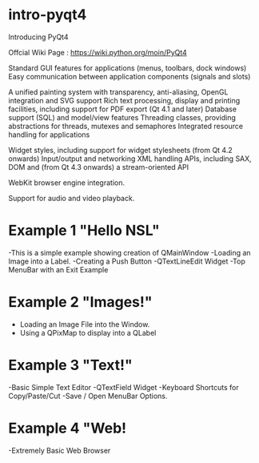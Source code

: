 # intro-pyqt4

Introducing PyQt4

Offcial Wiki Page : https://wiki.python.org/moin/PyQt4

  
Standard GUI features for applications (menus, toolbars, dock windows)
Easy communication between application components (signals and slots)

A unified painting system with transparency, anti-aliasing, OpenGL integration and SVG support
Rich text processing, display and printing facilities, including support for PDF export (Qt 4.1 and later)
Database support (SQL) and model/view features
Threading classes, providing abstractions for threads, mutexes and semaphores
Integrated resource handling for applications

Widget styles, including support for widget stylesheets (from Qt 4.2 onwards)
Input/output and networking
XML handling APIs, including SAX, DOM and (from Qt 4.3 onwards) a stream-oriented API

WebKit browser engine integration.

Support for audio and video playback.

# Example 1 "Hello NSL"

-This is a simple example showing creation of QMainWindow
  -Loading an Image into a Label. 
  -Creating a Push Button
  -QTextLineEdit Widget 
  -Top MenuBar with an Exit Example
  
# Example 2 "Images!"

- Loading an Image File into the Window. 
- Using a QPixMap to display into a QLabel

# Example 3 "Text!"

-Basic Simple Text Editor 
-QTextField Widget
-Keyboard Shortcuts for Copy/Paste/Cut
-Save / Open MenuBar Options.

# Example 4 "Web!

-Extremely Basic Web Browser


